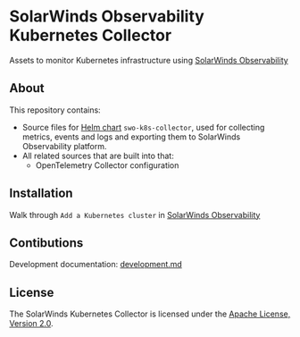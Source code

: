 # SolarWinds Observability Kubernetes Collector

Assets to monitor Kubernetes infrastructure using [SolarWinds Observability](https://documentation.solarwinds.com/en/success_center/observability/default.htm#cshid=gh-k8s-collector)


## About

This repository contains:

- Source files for [Helm chart](deploy/helm/README.md) `swo-k8s-collector`, used for collecting metrics, events and logs and exporting them to SolarWinds Observability platform.
- All related sources that are built into that:
  - OpenTelemetry Collector configuration


## Installation

Walk through `Add a Kubernetes cluster` in [SolarWinds Observability](https://documentation.solarwinds.com/en/success_center/observability/default.htm#cshid=gh-k8s-collector)


## Contibutions

Development documentation: [development.md](doc/development.md)

## License

The SolarWinds Kubernetes Collector is licensed under the [Apache License, Version 2.0](LICENSE).
